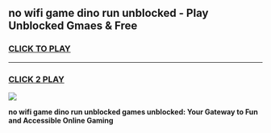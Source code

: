 
## no wifi game dino run unblocked - Play Unblocked Gmaes & Free
<h3>
<a href="https://news.freeplayer.one?title=no_wifi_game_dino_run_unblocked&ref=23F">CLICK TO PLAY</a></h3>
<hr>

<h3>
<a href="https://news.freeplayer.one?title=no_wifi_game_dino_run_unblocked&ref=23F">CLICK 2 PLAY</a>
  
</h3>

<a href="https://news.freeplayer.one?title=no_wifi_game_dino_run_unblocked&ref=23F/"><img src="https://clearcache.store/games.png"></a>


**no wifi game dino run unblocked games unblocked: Your Gateway to Fun and Accessible Online Gaming**
